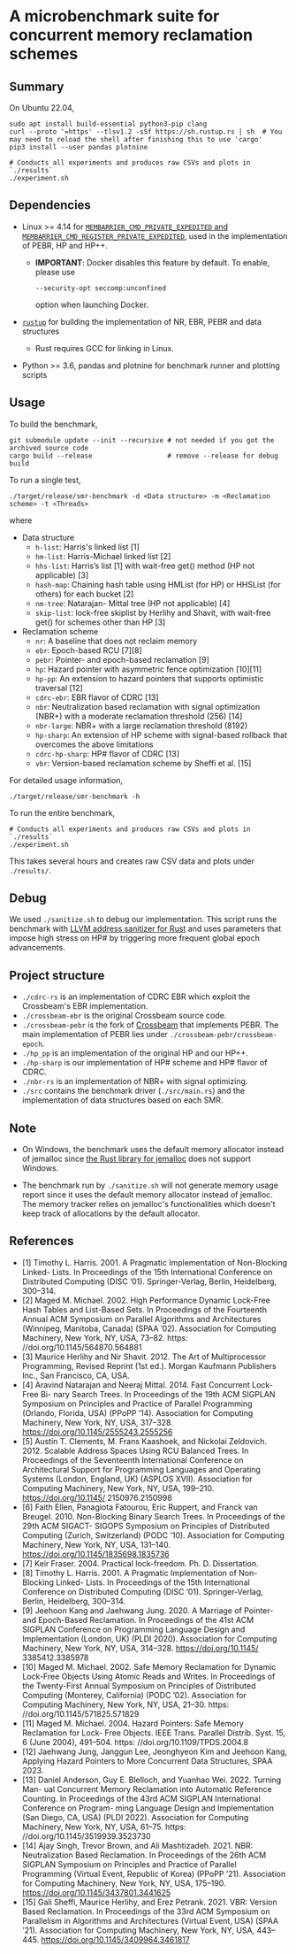 # A microbenchmark suite for concurrent memory reclamation schemes

## Summary
On Ubuntu 22.04,

```
sudo apt install build-essential python3-pip clang
curl --proto '=https' --tlsv1.2 -sSf https://sh.rustup.rs | sh  # You may need to reload the shell after finishing this to use 'cargo'
pip3 install --user pandas plotnine

# Conducts all experiments and produces raw CSVs and plots in `./results`
./experiment.sh
```

## Dependencies

* Linux >= 4.14 for [`MEMBARRIER_CMD_PRIVATE_EXPEDITED` and
  `MEMBARRIER_CMD_REGISTER_PRIVATE_EXPEDITED`](http://man7.org/linux/man-pages/man2/membarrier.2.html),
  used in the implementation of PEBR, HP and HP++.
    * **IMPORTANT**: Docker disables this feature by default. To enable, please use
      ```
      --security-opt seccomp:unconfined
      ```
      option when launching Docker.

* [`rustup`](https://rustup.rs/) for building the implementation of NR, EBR, PEBR and data structures
    * Rust requires GCC for linking in Linux.

* Python >= 3.6, pandas and plotnine for benchmark runner and plotting scripts

## Usage

To build the benchmark,

```
git submodule update --init --recursive # not needed if you got the archived source code
cargo build --release                   # remove --release for debug build
```

To run a single test,

```
./target/release/smr-benchmark -d <Data structure> -m <Reclamation scheme> -t <Threads>
```

where

* Data structure
  * `h-list`: Harris's linked list [1]
  * `hm-list`: Harris-Michael linked list [2]
  * `hhs-list`: Harris’s list [1] with wait-free get() method (HP not applicable) [3]
  * `hash-map`: Chaining hash table using HMList (for HP) or HHSList (for others) for each bucket [2]
  * `nm-tree`: Natarajan- Mittal tree (HP not applicable) [4]
  * `skip-list`: lock-free skiplist by Herlihy and Shavit, with wait-free get() for schemes other than HP [3]
* Reclamation scheme
  * `nr`: A baseline that does not reclaim memory
  * `ebr`: Epoch-based RCU [7][8]
  * `pebr`: Pointer- and epoch-based reclamation [9]
  * `hp`: Hazard pointer with asymmetric fence optimization [10][11]
  * `hp-pp`: An extension to hazard pointers that supports optimistic traversal [12]
  * `cdrc-ebr`: EBR flavor of CDRC [13]
  * `nbr`: Neutralization based reclamation with signal optimization (NBR+) with a moderate reclamation threshold (256) [14]
  * `nbr-large`: NBR+ with a large reclamation threshold (8192)
  * `hp-sharp`: An extension of HP scheme with signal-based rollback that overcomes the above limitations
  * `cdrc-hp-sharp`: HP# flavor of CDRC [13]
  * `vbr`: Version-based reclamation scheme by Sheffi et al. [15]

For detailed usage information,

```
./target/release/smr-benchmark -h
```

To run the entire benchmark,

```
# Conducts all experiments and produces raw CSVs and plots in `./results`
./experiment.sh
```

This takes several hours and creates raw CSV data and plots under `./results/`.


## Debug

We used `./sanitize.sh` to debug our implementation. This script runs the benchmark with [LLVM address sanitizer for Rust](https://github.com/japaric/rust-san) and uses parameters that impose high stress on HP# by triggering more frequent global epoch advancements.


## Project structure

* `./cdrc-rs` is an implementation of CDRC EBR which exploit the Crossbeam's EBR implementation.
* `./crossbeam-ebr` is the original Crossbeam source code.
* `./crossbeam-pebr` is the fork of
  [Crossbeam](https://github.com/crossbeam-rs/crossbeam) that implements PEBR.
  The main implementation of PEBR lies under
  `./crossbeam-pebr/crossbeam-epoch`.
* `./hp_pp` is an implementation of the original HP and our HP++.
* `./hp-sharp` is our implementation of HP# scheme and HP# flavor of CDRC.
* `./nbr-rs` is an implementation of NBR+ with signal optimizing.
* `./src` contains the benchmark driver (`./src/main.rs`) and the
  implementation of data structures based on each SMR.


## Note
* On Windows, the benchmark uses the default memory allocator instead of
  jemalloc since [the Rust library for
  jemalloc](https://crates.io/crates/jemallocator) does not support Windows.

* The benchmark run by `./sanitize.sh` will not generate memory usage
  report since it uses the default memory allocator instead of jemalloc. The
  memory tracker relies on jemalloc's functionalities which doesn't keep track
  of allocations by the default allocator.


## References

* [1] Timothy L. Harris. 2001. A Pragmatic Implementation of Non-Blocking Linked-
Lists. In Proceedings of the 15th International Conference on Distributed Computing
(DISC ’01). Springer-Verlag, Berlin, Heidelberg, 300–314.
* [2] Maged M. Michael. 2002. High Performance Dynamic Lock-Free Hash Tables and List-Based Sets. In Proceedings of the Fourteenth Annual ACM Symposium on Parallel Algorithms and Architectures (Winnipeg, Manitoba, Canada) (SPAA ’02). Association for Computing Machinery, New York, NY, USA, 73–82. https: //doi.org/10.1145/564870.564881
* [3] Maurice Herlihy and Nir Shavit. 2012. The Art of Multiprocessor Programming, Revised Reprint (1st ed.). Morgan Kaufmann Publishers Inc., San Francisco, CA, USA.
* [4] Aravind Natarajan and Neeraj Mittal. 2014. Fast Concurrent Lock-Free Bi- nary Search Trees. In Proceedings of the 19th ACM SIGPLAN Symposium on Principles and Practice of Parallel Programming (Orlando, Florida, USA) (PPoPP ’14). Association for Computing Machinery, New York, NY, USA, 317–328. https://doi.org/10.1145/2555243.2555256
* [5] Austin T. Clements, M. Frans Kaashoek, and Nickolai Zeldovich. 2012. Scalable Address Spaces Using RCU Balanced Trees. In Proceedings of the Seventeenth International Conference on Architectural Support for Programming Languages and Operating Systems (London, England, UK) (ASPLOS XVII). Association for Computing Machinery, New York, NY, USA, 199–210. https://doi.org/10.1145/ 2150976.2150998
* [6] Faith Ellen, Panagiota Fatourou, Eric Ruppert, and Franck van Breugel. 2010. Non-Blocking Binary Search Trees. In Proceedings of the 29th ACM SIGACT- SIGOPS Symposium on Principles of Distributed Computing (Zurich, Switzerland) (PODC ’10). Association for Computing Machinery, New York, NY, USA, 131–140. https://doi.org/10.1145/1835698.1835736
* [7] Keir Fraser. 2004. Practical lock-freedom. Ph. D. Dissertation.
* [8] Timothy L. Harris. 2001. A Pragmatic Implementation of Non-Blocking Linked-
Lists. In Proceedings of the 15th International Conference on Distributed Computing
(DISC ’01). Springer-Verlag, Berlin, Heidelberg, 300–314.
* [9] Jeehoon Kang and Jaehwang Jung. 2020. A Marriage of Pointer- and Epoch-Based Reclamation. In Proceedings of the 41st ACM SIGPLAN Conference on Programming Language Design and Implementation (London, UK) (PLDI 2020). Association for Computing Machinery, New York, NY, USA, 314–328. https://doi.org/10.1145/ 3385412.3385978
* [10] Maged M. Michael. 2002. Safe Memory Reclamation for Dynamic Lock-Free Objects Using Atomic Reads and Writes. In Proceedings of the Twenty-First Annual Symposium on Principles of Distributed Computing (Monterey, California) (PODC ’02). Association for Computing Machinery, New York, NY, USA, 21–30. https: //doi.org/10.1145/571825.571829
* [11] Maged M. Michael. 2004. Hazard Pointers: Safe Memory Reclamation for Lock- Free Objects. IEEE Trans. Parallel Distrib. Syst. 15, 6 (June 2004), 491–504. https: //doi.org/10.1109/TPDS.2004.8
* [12] Jaehwang Jung, Janggun Lee, Jeonghyeon Kim and Jeehoon Kang, Applying Hazard Pointers to More Concurrent Data Structures, SPAA 2023.
* [13] Daniel Anderson, Guy E. Blelloch, and Yuanhao Wei. 2022. Turning Man- ual Concurrent Memory Reclamation into Automatic Reference Counting. In Proceedings of the 43rd ACM SIGPLAN International Conference on Program- ming Language Design and Implementation (San Diego, CA, USA) (PLDI 2022). Association for Computing Machinery, New York, NY, USA, 61–75. https: //doi.org/10.1145/3519939.3523730
* [14] Ajay Singh, Trevor Brown, and Ali Mashtizadeh. 2021. NBR: Neutralization Based Reclamation. In Proceedings of the 26th ACM SIGPLAN Symposium on Principles and Practice of Parallel Programming (Virtual Event, Republic of Korea) (PPoPP ’21). Association for Computing Machinery, New York, NY, USA, 175–190. https://doi.org/10.1145/3437801.3441625
* [15] Gali Sheffi, Maurice Herlihy, and Erez Petrank. 2021. VBR: Version Based Reclamation. In Proceedings of the 33rd ACM Symposium on Parallelism in Algorithms and Architectures (Virtual Event, USA) (SPAA ’21). Association for Computing Machinery, New York, NY, USA, 443–445. https://doi.org/10.1145/3409964.3461817